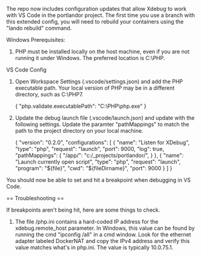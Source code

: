 

The repo now includes configuration updates that allow Xdebug to work with VS Code in the portlandor project. The first time you use a branch with this extended config, you will need to rebuild your containers using the "lando rebuild" command.

Windows Prerequisites:

1. PHP must be installed locally on the host machine, even if you are not running it under Windows. The preferred location is C:\PHP.

VS Code Config

1. Open Workspace Settings (.vscode/settings.json) and add the PHP executable path. Your local version of PHP may be in a different directory, such as C:\PHP7.

	{
	    "php.validate.executablePath": "C:\\PHP\\php.exe"
	}

2. Update the debug launch file (.vscode/launch.json) and update with the following settings. Update the paramter "pathMappings" to match the path to the project directory on your local machine.

	{
	    "version": "0.2.0",
	    "configurations": [
		{
		    "name": "Listen for XDebug",
		    "type": "php",
		    "request": "launch",
		    "port": 9000,
		    "log": true,
		    "pathMappings": {
			"/app/": "c:/_projects/portlandor/",
		    }
		},
		{
		    "name": "Launch currently open script",
		    "type": "php",
		    "request": "launch",
		    "program": "${file}",
		    "cwd": "${fileDirname}",
		    "port": 9000
		}
	    ]
	}

You should now be able to set and hit a breakpoint when debugging in VS Code.

== Troubleshooting ==

If breakpoints aren't being hit, here are some things to check.

1. The file /php.ini contains a hard-coded IP address for the xdebug.remote_host parameter. In Windows, this value can be found by running the cmd "ipconfig /all" in a cmd window. Look for the ethernet adapter labeled DockerNAT and copy the IPv4 address and verify this value matches what's in php.ini. The value is typically 10.0.75.1.



